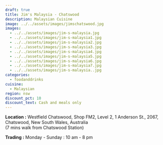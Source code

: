 ```yaml
---
draft: true
title: Jim's Malaysia - Chatswood
description: Malaysian Cuisine
image: ../../assets/images/jimschatswood.jpg
images:
  - ../../assets/images/jim-s-malaysia.jpg
  - ../../assets/images/jim-s-malaysia1.jpg
  - ../../assets/images/jim-s-malaysia2.jpg
  - ../../assets/images/jim-s-malaysia3.jpg
  - ../../assets/images/jim-s-malaysia4.jpg
  - ../../assets/images/jim-s-malaysia5.jpg
  - ../../assets/images/jim-s-malaysia6.jpg
  - ../../assets/images/jim-s-malaysia7.jpg
  - ../../assets/images/jim-s-malaysia..jpg
categories:
  - foodanddrinks
cuisine:
  - Malaysian
region: nsw
discount_pct: 10
discount_text: Cash and meals only
---
```


**Location :** Westfield Chatswood, Shop FM2, Level 2, 1 Anderson St., 2067, Chatswood, New South Wales, Australia\
(7 mins walk from Chatswood Station)

**Trading :** Monday - Sunday : 10 am - 8 pm
